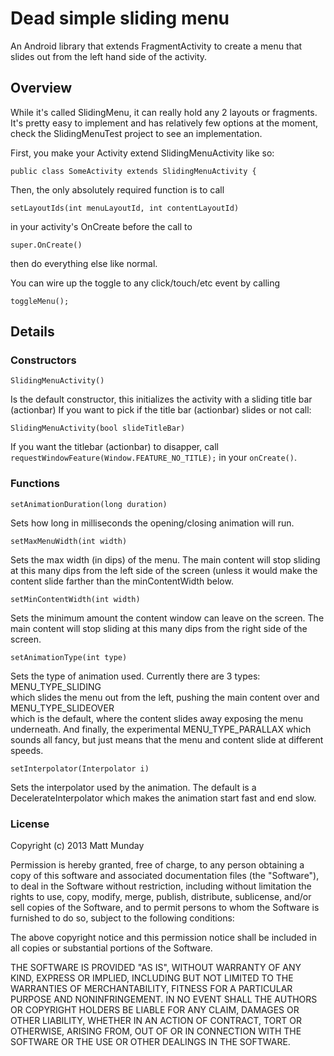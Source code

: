# Dead simple sliding menu
An Android library that extends FragmentActivity to create a menu that slides out from the left hand side of the activity.

## Overview
While it's called SlidingMenu, it can really hold any 2 layouts or fragments. It's pretty easy to implement and has relatively few options at the moment, check the SlidingMenuTest project to see an implementation.

First, you make your Activity extend SlidingMenuActivity like so:

    public class SomeActivity extends SlidingMenuActivity {


Then, the only absolutely required function is to call 

    setLayoutIds(int menuLayoutId, int contentLayoutId)

in your activity's OnCreate before the call to 

    super.OnCreate()

then do everything else like normal.

You can wire up the toggle to any click/touch/etc event by calling 

    toggleMenu();

## Details

### Constructors

    SlidingMenuActivity()

Is the default constructor, this initializes the activity with a sliding title bar (actionbar)
If you want to pick if the title bar (actionbar) slides or not call:

    SlidingMenuActivity(bool slideTitleBar)

If you want the titlebar (actionbar) to disapper, call `requestWindowFeature(Window.FEATURE_NO_TITLE);` in your `onCreate()`.


### Functions

    setAnimationDuration(long duration)  
Sets how long in milliseconds the opening/closing animation will run.

    setMaxMenuWidth(int width)  
Sets the max width (in dips) of the menu. The main content will stop sliding at this many dips from the left side of the screen (unless it would make the content slide farther than the minContentWidth below.

    setMinContentWidth(int width)  
Sets the minimum amount the content window can leave on the screen. The main content will stop sliding at this many dips from the right side of the screen.

    setAnimationType(int type)  
Sets the type of animation used. Currently there are 3 types:  
    MENU\_TYPE\_SLIDING  
which slides the menu out from the left, pushing the main content over and  
    MENU\_TYPE\_SLIDEOVER  
which is the default, where the content slides away exposing the menu underneath. And finally, the experimental
    MENU\_TYPE\_PARALLAX
which sounds all fancy, but just means that the menu and content slide at different speeds.


    setInterpolator(Interpolator i)  
Sets the interpolator used by the animation. The default is a DecelerateInterpolator which makes the animation start fast and end slow.


### License
Copyright (c) 2013 Matt Munday

Permission is hereby granted, free of charge, to any person obtaining a copy of this software and associated documentation files (the "Software"), to deal in the Software without restriction, including without limitation the rights to use, copy, modify, merge, publish, distribute, sublicense, and/or sell copies of the Software, and to permit persons to whom the Software is furnished to do so, subject to the following conditions:

The above copyright notice and this permission notice shall be included in all copies or substantial portions of the Software.

THE SOFTWARE IS PROVIDED "AS IS", WITHOUT WARRANTY OF ANY KIND, EXPRESS OR IMPLIED, INCLUDING BUT NOT LIMITED TO THE WARRANTIES OF MERCHANTABILITY, FITNESS FOR A PARTICULAR PURPOSE AND NONINFRINGEMENT. IN NO EVENT SHALL THE AUTHORS OR COPYRIGHT HOLDERS BE LIABLE FOR ANY CLAIM, DAMAGES OR OTHER LIABILITY, WHETHER IN AN ACTION OF CONTRACT, TORT OR OTHERWISE, ARISING FROM, OUT OF OR IN CONNECTION WITH THE SOFTWARE OR THE USE OR OTHER DEALINGS IN THE SOFTWARE.

